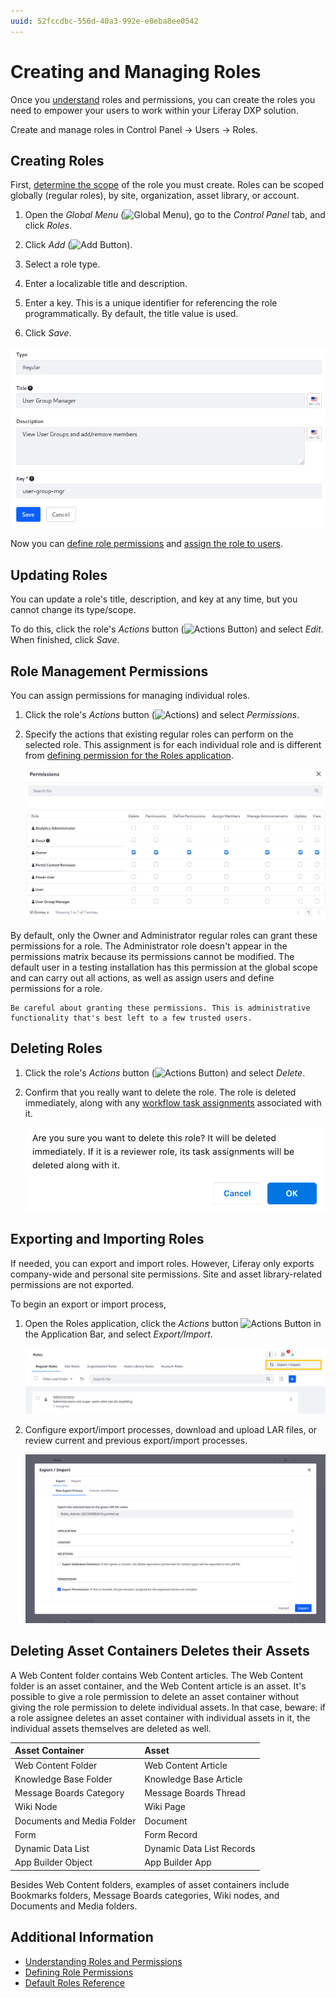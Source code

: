 ```yaml
---
uuid: 52fccdbc-556d-40a3-992e-e0eba8ee0542
---
```

# Creating and Managing Roles

Once you [understand](./understanding-roles-and-permissions.md) roles and permissions, you can create the roles you need to empower your users to work within your Liferay DXP solution.

Create and manage roles in Control Panel &rarr; Users &rarr; Roles.

## Creating Roles

First, [determine the scope](./understanding-roles-and-permissions.md) of the role you must create. Roles can be scoped globally (regular roles), by site, organization, asset library, or account.

1. Open the *Global Menu* (![Global Menu](../../images/icon-applications-menu.png)), go to the *Control Panel* tab, and click *Roles*.

1. Click *Add* (![Add Button](../../images/icon-add.png)).

1. Select a role type.

1. Enter a localizable title and description.

1. Enter a key. This is a unique identifier for referencing the role programmatically. By default, the title value is used.

1. Click *Save*.

![Select a role type and enter a title, description, and key.](./creating-and-managing-roles/images/01.png)

Now you can [define role permissions](./defining-role-permissions.md) and [assign the role to users](./assigning-users-to-roles.md).

## Updating Roles

You can update a role's title, description, and key at any time, but you cannot change its type/scope.

To do this, click the role's *Actions* button (![Actions Button](../../images/icon-actions.png)) and select *Edit*. When finished, click *Save*.

## Role Management Permissions

You can assign permissions for managing individual roles. 

1. Click the role's *Actions* button (![Actions](../../images/icon-actions.png)) and select *Permissions*.

1. Specify the actions that existing regular roles can perform on the selected role. This assignment is for each individual role and is different from [defining permission for the Roles application](./defining-role-permissions.md).

   ![Permissions can be configured for role creation and management.](./creating-and-managing-roles/images/02.png)

By default, only the Owner and Administrator regular roles can grant these permissions for a role. The Administrator role doesn't appear in the permissions matrix because its permissions cannot be modified. The default user in a testing installation has this permission at the global scope and can carry out all actions, as well as assign users and define permissions for a role.

```{warning}
Be careful about granting these permissions. This is administrative functionality that's best left to a few trusted users.
```

## Deleting Roles

1. Click the role's *Actions* button (![Actions Button](../../images/icon-actions.png)) and select *Delete*. 

1. Confirm that you really want to delete the role. The role is deleted immediately, along with any [workflow task assignments](../../process-automation/workflow/using-workflows/reviewing-assets.md) associated with it.

   ![Click OK to delete the role.](./creating-and-managing-roles/images/03.png)

## Exporting and Importing Roles

If needed, you can export and import roles. However, Liferay only exports company-wide and personal site permissions. Site and asset library-related permissions are not exported.

To begin an export or import process, 

1. Open the Roles application, click the *Actions* button ![Actions Button](./../../images/icon-actions.png) in the Application Bar, and select *Export/Import*.

   ![Open the Roles application, click the Actions button in the Application Bar, and select Export/Import.](./creating-and-managing-roles/images/04.png)

1. Configure export/import processes, download and upload LAR files, or review current and previous export/import processes.

   ![Configure and review export/import processes.](./creating-and-managing-roles/images/05.png)

## Deleting Asset Containers Deletes their Assets

A Web Content folder contains Web Content articles. The Web Content folder is an asset container, and the Web Content article is an asset. It's possible to give a role permission to delete an asset container without giving the role permission to delete individual assets. In that case, beware: if a role assignee deletes an asset container with individual assets in it, the individual assets themselves are deleted as well.

| Asset Container            | Asset                     |
|:---------------------------|:--------------------------|
| Web Content Folder         | Web Content Article       |
| Knowledge Base Folder      | Knowledge Base Article    |
| Message Boards Category    | Message Boards Thread     |
| Wiki Node                  | Wiki Page                 |
| Documents and Media Folder | Document                  |
| Form                       | Form Record               |
| Dynamic Data List          | Dynamic Data List Records |
| App Builder Object         | App Builder App           |

Besides Web Content folders, examples of asset containers include Bookmarks folders, Message Boards categories, Wiki nodes, and Documents and Media folders.

## Additional Information

* [Understanding Roles and Permissions](./understanding-roles-and-permissions.md)
* [Defining Role Permissions](./defining-role-permissions.md)
* [Default Roles Reference](./default-roles-reference.md)
